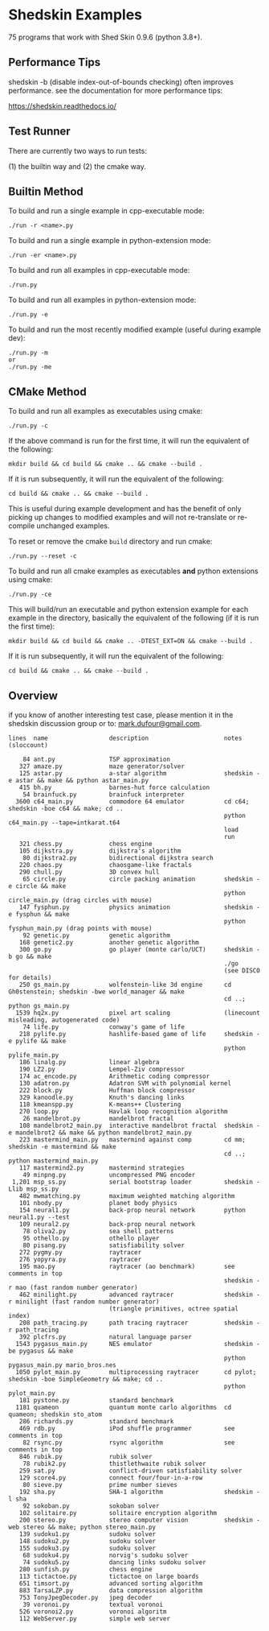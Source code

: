 # Shedskin Examples

75 programs that work with Shed Skin 0.9.6 (python 3.8+).

## Performance Tips
shedskin -b (disable index-out-of-bounds checking) often improves performance. see the documentation for more performance tips:

https://shedskin.readthedocs.io/


## Test Runner

There are currently two ways to run tests:

(1) the builtin way and
(2) the cmake way.

## Builtin Method

To build and run a single example in cpp-executable mode:

    ./run -r <name>.py

To build and run a single example in python-extension mode:

    ./run -er <name>.py

To build and run all examples in cpp-executable mode:

    ./run.py

To build and run all examples in python-extension mode:

    ./run.py -e

To build and run the most recently modified example (useful during example dev):

    ./run.py -m
    or
    ./run.py -me


## CMake Method

To build and run all examples as executables using cmake:

    ./run.py -c

If the above command is run for the first time, it will run the equivalent of the following:

    mkdir build && cd build && cmake .. && cmake --build .

If it is run subsequently, it will run the equivalent of the following:

    cd build && cmake .. && cmake --build .

This is useful during example development and has the benefit of only picking up
changes to modified examples and will not re-translate or re-compile unchanged examples.

To reset or remove the cmake `build` directory and run cmake:

    ./run.py --reset -c

To build and run all cmake examples as executables **and** python extensions using cmake:

    ./run.py -ce

This will build/run an executable and python extension example for each example in the directory,
basically the equivalent of the following (if it is run the first time):

    mkdir build && cd build && cmake .. -DTEST_EXT=ON && cmake --build .

If it is run subsequently, it will run the equivalent of the following:

    cd build && cmake .. && cmake --build .



## Overview

if you know of another interesting test case, please mention it in the shedskin discussion group or to: mark.dufour@gmail.com.

```
lines  name                 description                     notes
(sloccount)

    84 ant.py               TSP approximation
   327 amaze.py             maze generator/solver
   125 astar.py             a-star algorithm                shedskin -e astar && make && python astar_main.py
   415 bh.py                barnes-hut force calculation
    54 brainfuck.py         brainfuck interpreter
  3600 c64_main.py          commodore 64 emulator           cd c64; shedskin -boe c64 && make; cd ..
                                                            python c64_main.py --tape=intkarat.t64
                                                            load
                                                            run
   321 chess.py             chess engine
   105 dijkstra.py          dijkstra's algorithm
    80 dijkstra2.py         bidirectional dijkstra search
   220 chaos.py             chaosgame-like fractals
   290 chull.py             3D convex hull
    65 circle.py            circle packing animation        shedskin -e circle && make
                                                            python circle_main.py (drag circles with mouse)
   147 fysphun.py           physics animation               shedskin -e fysphun && make
                                                            python fysphun_main.py (drag points with mouse)
    92 genetic.py           genetic algorithm
   168 genetic2.py          another genetic algorithm
   300 go.py                go player (monte carlo/UCT)     shedskin -b go && make
                                                            ./go
                                                            (see DISCO for details)
   250 gs_main.py           wolfenstein-like 3d engine      cd Gh0stenstein; shedskin -bwe world_manager && make
                                                            cd ..; python gs_main.py
  1539 hq2x.py              pixel art scaling               (linecount misleading, autogenerated code)
    74 life.py              conway's game of life
   218 pylife.py            hashlife-based game of life     shedskin -e pylife && make
                                                            python pylife_main.py
   186 linalg.py            linear algebra
   190 LZ2.py               Lempel-Ziv compressor
   174 ac_encode.py         Arithmetic coding compressor
   130 adatron.py           Adatron SVM with polynomial kernel
   222 block.py             Huffman block compressor
   329 kanoodle.py          Knuth's dancing links
   118 kmeanspp.py          K-means++ Clustering
   270 loop.py              Havlak loop recognition algorithm
    26 mandelbrot.py        mandelbrot fractal
   108 mandelbrot2_main.py  interactive mandelbrot fractal  shedskin -e mandelbrot2 && make && python mandelbrot2_main.py
   223 mastermind_main.py   mastermind against comp         cd mm; shedskin -e mastermind && make
                                                            cd ..; python mastermind_main.py
   117 mastermind2.py       mastermind strategies
    49 minpng.py            uncompressed PNG encoder
 1,201 msp_ss.py            serial bootstrap loader         shedskin -Llib msp_ss.py
   482 mwmatching.py        maximum weighted matching algorithm
   101 nbody.py             planet body physics
   154 neural1.py           back-prop neural network        python neural1.py --test
   109 neural2.py           back-prop neural network
    78 oliva2.py            sea shell patterns
    95 othello.py           othello player
    80 pisang.py            satisfiability solver
   272 pygmy.py             raytracer
   276 yopyra.py            raytracer
   195 mao.py               raytracer (ao benchmark)        see comments in top
                                                            shedskin -r mao (fast random number generator)
   462 minilight.py         advanced raytracer              shedskin -r minilight (fast random number generator)
                            (triangle primitives, octree spatial index)
   208 path_tracing.py      path tracing raytracer          shedskin -r path_tracing
   392 plcfrs.py            natural language parser
  1543 pygasus_main.py      NES emulator                    shedskin -be pygasus && make
                                                            python pygasus_main.py mario_bros.nes
  1050 pylot_main.py        multiprocessing raytracer       cd pylot; shedskin -boe SimpleGeometry && make; cd ..
                                                            python pylot_main.py
   181 pystone.py           standard benchmark
  1181 quameon              quantum monte carlo algorithms  cd quameon; shedskin sto_atom
   286 richards.py          standard benchmark
   469 rdb.py               iPod shuffle programmer         see comments in top
    82 rsync.py             rsync algorithm                 see comments in top
   846 rubik.py             rubik solver
    78 rubik2.py            thistlethwaite rubik solver
   259 sat.py               conflict-driven satisfiability solver
   129 score4.py            connect four/four-in-a-row
    80 sieve.py             prime number sieves
   192 sha.py               SHA-1 algorithm                 shedskin -l sha
    92 sokoban.py           sokoban solver
   102 solitaire.py         solitaire encryption algorithm
   200 stereo.py            stereo computer vision          shedskin -web stereo && make; python stereo_main.py
   139 sudoku1.py           sudoku solver
   148 sudoku2.py           sudoku solver
   155 sudoku3.py           sudoku solver
    68 sudoku4.py           norvig's sudoku solver
    74 sudoku5.py           dancing links sudoku solver
   280 sunfish.py           chess engine
   113 tictactoe.py         tictactoe on large boards
   651 timsort.py           advanced sorting algorithm
   883 TarsaLZP.py          data compression algorithm
   753 TonyJpegDecoder.py   jpeg decoder
    39 voronoi.py           textual voronoi
   526 voronoi2.py          voronoi algoritm
   112 WebServer.py         simple web server
```

